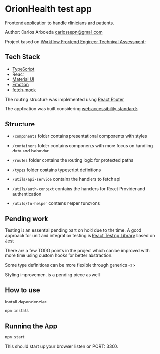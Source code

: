 # OrionHealth test app

Frontend application to handle clinicians and patients.

Author: Carlos Arboleda carlosaepn@gmail.com

Project based on [Workflow Frontend Engineer Technical Assessment](https://github.com/orionhealth/workflow-frontend-engineer-technical-assessment):

## Tech Stack

- [TypeScript](https://www.typescriptlang.org/)
- [React](https://reactjs.org/)
- [Material UI](https://mui.com/)
- [Emotion](https://emotion.sh/docs/introduction)
- [fetch-mock](https://www.wheresrhys.co.uk/fetch-mock/)

The routing structure was implemented using [React Router](https://reactrouter.com/en/main)

The application was built considering [web accessibility standards](https://www.w3.org/WAI/)

## Structure

- `/components` folder contains presentational components with styles

- `/containers` folder contains components with more focus on handling data and behavior

- `/routes` folder contains the routing logic for protected paths

- `/types` folder contains typescript definitions

- `/utils/api-service` contains the handlers to fetch api

- `/utils/auth-context` contains the handlers for React Provider and authentication

- `/utils/fn-helper` contains helper functions

## Pending work

Testing is an essential pending part on hold due to the time. A good approach for unit and integration testing is [React Testing Library](https://testing-library.com/) based on [Jest](https://jestjs.io/)

There are a few TODO points in the project which can be improved with more time using custom hooks for better abstraction.

Some type definitions can be more flexible through generics `<T>`

Styling improvement is a pending piece as well

## How to use

Install dependencies

```shell
npm install
```

## Running the App

```shell
npm start
```

This should start up your browser listen on PORT: 3300.
